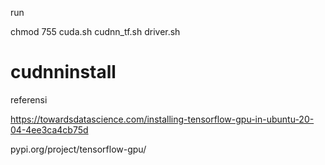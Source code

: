 run

chmod 755 cuda.sh cudnn_tf.sh driver.sh


# cudnninstall

referensi

https://towardsdatascience.com/installing-tensorflow-gpu-in-ubuntu-20-04-4ee3ca4cb75d

pypi.org/project/tensorflow-gpu/
